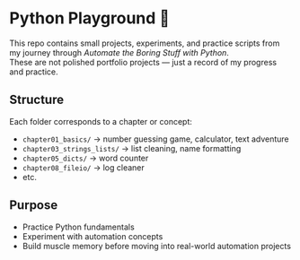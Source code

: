 # Python Playground 🐍

This repo contains small projects, experiments, and practice scripts from my journey through *Automate the Boring Stuff with Python*.  
These are not polished portfolio projects — just a record of my progress and practice.  

## Structure
Each folder corresponds to a chapter or concept:
- `chapter01_basics/` → number guessing game, calculator, text adventure
- `chapter03_strings_lists/` → list cleaning, name formatting
- `chapter05_dicts/` → word counter
- `chapter08_fileio/` → log cleaner
- etc.

## Purpose
- Practice Python fundamentals
- Experiment with automation concepts
- Build muscle memory before moving into real-world automation projects
